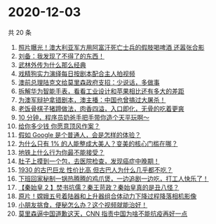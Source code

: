 # 2020-12-03

共 20 条

<!-- BEGIN ZHIHUVIDEO -->
<!-- 最后更新时间 Thu Dec 03 2020 12:07:50 GMT+0800 (CST) -->
1. [照片曝光！澳大利亚军方用阿富汗死亡士兵的假肢喝啤酒 还嚣张合影](https://www.zhihu.com/zvideo/1317368266193592320)
1. [刘备：我发现了不得了的东西！](https://www.zhihu.com/zvideo/1317526809194483712)
1. [武林外传为什么那么经典](https://www.zhihu.com/zvideo/1317501126678130688)
1. [戏精狗实力演绎每日按剧本配合主人拍视频](https://www.zhihu.com/zvideo/1317401922887327744)
1. [澳前总理陆克文给莫里森政府支招：少说话，多做事](https://www.zhihu.com/zvideo/1317565161671663616)
1. [拆解华为智能手表，看看工业设计和苹果相比还有多大的差距](https://www.zhihu.com/zvideo/1317520438914854912)
1. [为澳军辩护拿错剧本，澳主播：中国也曾搞过大屠杀！](https://www.zhihu.com/zvideo/1317422454751252480)
1. [老饭骨棋子猪蹄做法，肉香四溢，入口即化，无骨的吃着更爽](https://www.zhihu.com/zvideo/1317560185854656512)
1. [10 分钟，程序员奶爸手把手带你造个天平玩啊～](https://www.zhihu.com/zvideo/1317479669550182400)
1. [给你多少钱 你愿意顶风作案？](https://www.zhihu.com/zvideo/1317416585779003392)
1. [假如 Google 是个普通人，会是怎样的体验？](https://www.zhihu.com/zvideo/1317468731170156544)
1. [为什么只有 1% 的人能整成大美人？变美的核心门槛在哪？](https://www.zhihu.com/zvideo/1317151620774371328)
1. [地铁上什么行为你最不能接受？](https://www.zhihu.com/zvideo/1317493697198166016)
1. [肚子上摸到一个包，去医院检查，发现癌症中晚期！](https://www.zhihu.com/zvideo/1317750992784191488)
1. [1930 的古巴巨龙 性价比高 但古巴人为什么几乎都不吃？](https://www.zhihu.com/zvideo/1317093617576640512)
1. [下班回家秘制一锅热腾腾的鸡爪煲，一边追剧一边吃，打工人快乐了！](https://www.zhihu.com/zvideo/1315690741968953344)
1. [【秦始皇 2 】焚书坑儒？秦王苛政？秦始皇真的是丑八怪？](https://www.zhihu.com/zvideo/1317507382042628096)
1. [原片！嫦娥五号着陆器和上升器组合体动力下降过程降落相机影像](https://www.zhihu.com/zvideo/1317529938732433408)
1. [小朋友挑食，便秘怎么办？这个视频就能治好！](https://www.zhihu.com/zvideo/1317178483224150016)
1. [莫里森逼中国道歉这天，CNN 指责中国为啥不能抗疫再好一点](https://www.zhihu.com/zvideo/1317471406259380224)
<!-- END ZHIHUVIDEO -->
